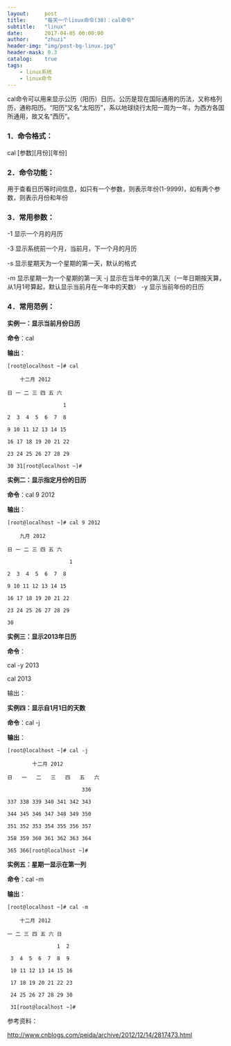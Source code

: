 ```yaml
---
layout:     post
title:      "每天一个linux命令(38)：cal命令"
subtitle:   "linux"
date:       2017-04-05 00:00:00
author:     "zhuzi"
header-img: "img/post-bg-linux.jpg"
header-mask: 0.3
catalog:    true
tags:
    - linux系统
    - linux命令
---
```


cal命令可以用来显示公历（阳历）日历。公历是现在国际通用的历法，又称格列历，通称阳历。“阳历”又名“太阳历”，系以地球绕行太阳一周为一年，为西方各国所通用，故又名“西历”。

### 1．命令格式：

cal [参数][月份][年份]

### 2．命令功能：

用于查看日历等时间信息，如只有一个参数，则表示年份(1-9999)，如有两个参数，则表示月份和年份

### 3．常用参数：

-1 显示一个月的月历

-3 显示系统前一个月，当前月，下一个月的月历

-s  显示星期天为一个星期的第一天，默认的格式

-m 显示星期一为一个星期的第一天 -j  显示在当年中的第几天（一年日期按天算，从1月1号算起，默认显示当前月在一年中的天数） -y  显示当前年份的日历

### 4．常用范例：

**实例一：显示当前月份日历**

**命令**：cal

**输出**：

    [root@localhost ~]# cal

        十二月 2012

    日 一 二 三 四 五 六

                      1

    2  3  4  5  6  7  8

    9 10 11 12 13 14 15

    16 17 18 19 20 21 22

    23 24 25 26 27 28 29

    30 31[root@localhost ~]#

**实例二：显示指定月份的日历**

**命令**：cal 9 2012

**输出**：

    [root@localhost ~]# cal 9 2012

        九月 2012

    日 一 二 三 四 五 六

                        1

    2  3  4  5  6  7  8

    9 10 11 12 13 14 15

    16 17 18 19 20 21 22

    23 24 25 26 27 28 29

    30

**实例三：显示2013年日历**

**命令**：

cal -y 2013

cal 2013

输出：

**实例四：显示自1月1日的天数**

**命令**：cal -j

**输出**：

    [root@localhost ~]# cal -j

            十二月 2012

    日   一   二   三   四   五   六

                            336

    337 338 339 340 341 342 343

    344 345 346 347 348 349 350

    351 352 353 354 355 356 357

    358 359 360 361 362 363 364

    365 366[root@localhost ~]#

**实例五：星期一显示在第一列**

**命令**：cal -m

**输出**：

    [root@localhost ~]# cal -m

        十二月 2012

    一 二 三 四 五 六 日

                    1  2

     3  4  5  6  7  8  9

     10 11 12 13 14 15 16

     17 18 19 20 21 22 23

     24 25 26 27 28 29 30

     31[root@localhost ~]#
     
参考资料：

http://www.cnblogs.com/peida/archive/2012/12/14/2817473.html



